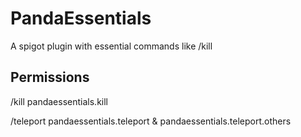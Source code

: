 PandaEssentials
=======

A spigot plugin with essential commands like /kill

Permissions
-----------
/kill       pandaessentials.kill

/teleport   pandaessentials.teleport & pandaessentials.teleport.others


